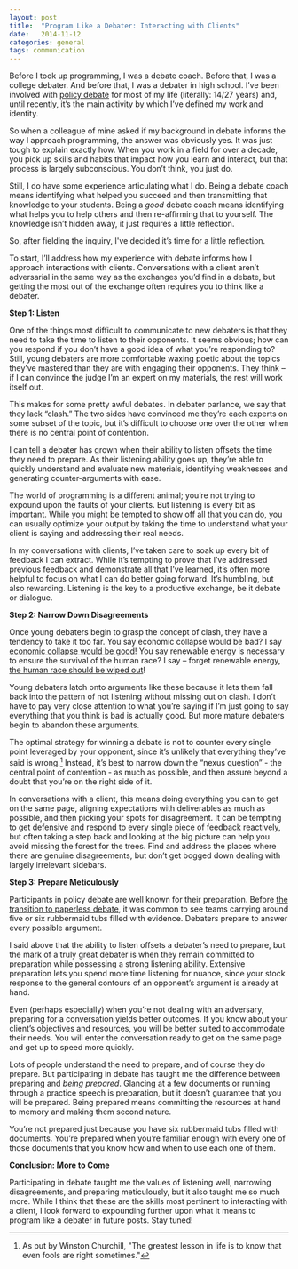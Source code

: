 ```yaml
---
layout: post
title:  "Program Like a Debater: Interacting with Clients"
date:   2014-11-12
categories: general
tags: communication
--- 
```


Before I took up programming, I was a debate coach. Before that, I was a college debater. And before that, I was a debater in high school. I’ve been involved with [policy debate][policy] for most of my life (literally: 14/27 years) and, until recently, it’s the main activity by which I’ve defined my work and identity.

So when a colleague of mine asked if my background in debate informs the way I approach programming, the answer was obviously yes. It was just tough to explain exactly how. When you work in a field for over a decade, you pick up skills and habits that impact how you learn and interact, but that process is largely subconscious. You don’t think, you just do.

Still, I do have some experience articulating what I do. Being a debate coach means identifying what helped you succeed and then transmitting that knowledge to your students. Being a *good* debate coach means identifying what helps you to help others and then re-affirming that to yourself. The knowledge isn’t hidden away, it just requires a little reflection.

So, after fielding the inquiry, I've decided it’s time for a little reflection.

To start, I’ll address how my experience with debate informs how I approach interactions with clients. Conversations with a client aren’t adversarial in the same way as the exchanges you’d find in a debate, but getting the most out of the exchange often requires you to think like a debater.

**Step 1: Listen**

One of the things most difficult to communicate to new debaters is that they need to take the time to listen to their opponents. It seems obvious; how can you respond if you don’t have a good idea of what you’re responding to? Still, young debaters are more comfortable waxing poetic about the topics they’ve mastered than they are with engaging their opponents. They think – if I can convince the judge I’m an expert on my materials, the rest will work itself out.

This makes for some pretty awful debates. In debater parlance, we say that they lack “clash.” The two sides have convinced me they’re each experts on some subset of the topic, but it’s difficult to choose one over the other when there is no central point of contention.

I can tell a debater has grown when their ability to listen offsets the time they need to prepare. As their listening ability goes up, they’re able to quickly understand and evaluate new materials, identifying weaknesses and generating counter-arguments with ease.

The world of programming is a different animal; you’re not trying to expound upon the faults of your clients. But listening is every bit as important. While you might be tempted to show off all that you can do, you can usually optimize your output by taking the time to understand what your client is saying and addressing their real needs.

In my conversations with clients, I’ve taken care to soak up every bit of feedback I can extract. While it’s tempting to prove that I’ve addressed previous feedback and demonstrate all that I’ve learned, it’s often more helpful to focus on what I can do better going forward. It’s humbling, but also rewarding. Listening is the key to a productive exchange, be it debate or dialogue.

**Step 2: Narrow Down Disagreements**

Once young debaters begin to grasp the concept of clash, they have a tendency to take it too far. You say economic collapse would be bad? I say [economic collapse would be good][dedev]! You say renewable energy is necessary to ensure the survival of the human race? I say – forget renewable energy, [the human race should be wiped out][wipeout]!

Young debaters latch onto arguments like these because it lets them fall back into the pattern of not listening without missing out on clash. I don’t have to pay very close attention to what you’re saying if I’m just going to say everything that you think is bad is actually good. But more mature debaters begin to abandon these arguments.

The optimal strategy for winning a debate is not to counter every single point leveraged by your opponent, since it’s unlikely that everything they’ve said is wrong.[^1] Instead, it’s best to narrow down the “nexus question” - the central point of contention - as much as possible, and then assure beyond a doubt that you’re on the right side of it.

In conversations with a client, this means doing everything you can to get on the same page, aligning expectations with deliverables as much as possible, and then picking your spots for disagreement. It can be tempting to get defensive and respond to every single piece of feedback reactively, but often taking a step back and looking at the big picture can help you avoid missing the forest for the trees. Find and address the places where there are genuine disagreements, but don’t get bogged down dealing with largely irrelevant sidebars.

**Step 3: Prepare Meticulously**

Participants in policy debate are well known for their preparation. Before [the transition to paperless debate][paperless], it was common to see teams carrying around five or six rubbermaid tubs filled with evidence. Debaters prepare to answer every possible argument.

I said above that the ability to listen offsets a debater’s need to prepare, but the mark of a truly great debater is when they remain committed to preparation while possessing a strong listening ability. Extensive preparation lets you spend more time listening for nuance, since your stock response to the general contours of an opponent’s argument is already at hand.

Even (perhaps especially) when you’re not dealing with an adversary, preparing for a conversation yields better outcomes. If you know about your client’s objectives and resources, you will be better suited to accommodate their needs. You will enter the conversation ready to get on the same page and get up to speed more quickly.

Lots of people understand the need to prepare, and of course they do prepare. But participating in debate has taught me the difference between preparing and *being prepared*. Glancing at a few documents or running through a practice speech is preparation, but it doesn’t guarantee that you will be prepared. Being prepared means committing the resources at hand to memory and making them second nature.

You’re not prepared just because you have six rubbermaid tubs filled with documents. You’re prepared when you’re familiar enough with every one of those documents that you know how and when to use each one of them.

**Conclusion: More to Come**

Participating in debate taught me the values of listening well, narrowing disagreements, and preparing meticulously, but it also taught me so much more. While I think that these are the skills most pertinent to interacting with a client, I look forward to expounding further upon what it means to program like a debater in future posts. Stay tuned!

[^1]: As put by Winston Churchill, "The greatest lesson in life is to know that even fools are right sometimes."

[policy]: http://en.wikipedia.org/wiki/Policy_debate
[dedev]: http://sdiencyclopedia.wikispaces.com/Dedevelopment+(Dedev)
[wipeout]:http://sdiencyclopedia.wikispaces.com/Wipeout
[paperless]: http://www.nytimes.com/2010/04/18/education/edlife/18debate-t.html?pagewanted=all&_r=0